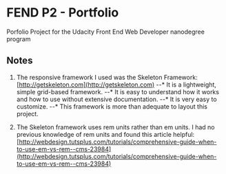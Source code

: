 # FEND P2 - Portfolio

Porfolio Project for the Udacity Front End Web Developer nanodegree program

## Notes

1. The responsive framework I used was the Skeleton Framework: [http://getskeleton.com](http://getskeleton.com)
--* It is a lightweight, simple grid-based framework.
--* It is easy to understand how it works and how to use without extensive documentation.
--* It is very easy to customize.
--* This framework is more than adequate to layout this project.

2. The Skeleton framework uses rem units rather than em units. I had no previous knowledge of rem units and found this article helpful: [http://webdesign.tutsplus.com/tutorials/comprehensive-guide-when-to-use-em-vs-rem--cms-23984](http://webdesign.tutsplus.com/tutorials/comprehensive-guide-when-to-use-em-vs-rem--cms-23984)